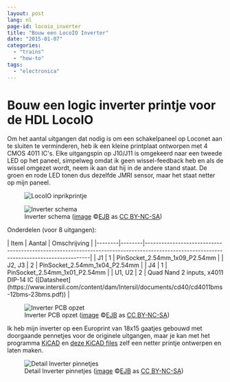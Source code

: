 ```yaml
---
layout: post
lang: nl
page-id: locoio_inverter
title: "Bouw een LocoIO Inverter"
date: "2015-01-07"
categories:
  - "trains"
  - "how-to"
tags:
  - "electronica"
---
```


# Bouw een logic inverter printje voor de HDL LocoIO

Om het aantal uitgangen dat nodig is om een schakelpaneel op Loconet aan te sluiten te verminderen, heb ik een kleine printplaat ontworpen met 4 CMOS 4011 IC's. Elke uitgangspin op J10/J11 is omgekeerd naar een tweede LED op het paneel, simpelweg omdat ik geen wissel-feedback heb en als de wissel omgezet wordt, neem ik aan dat hij in de andere stand staat. De groen en rode LED tonen dus dezelfde JMRI sensor, maar het staat netter op mijn paneel.

<figure><img src='{{ "/assets/img/trains2/d_and_s/LocoIO_inverter_assembly.jpg" | relative_url }}' alt='LocoIO inprikprintje' class='img-fluid'></figure>

<figure><img src='{{ "/assets/img/trains2/d_and_s/LocoIO_inverter_diagram.png" | relative_url }}' alt='Inverter schema' class='img-fluid'>
<figcaption class="kleiner">Inverter schema (<a prefix="dct: https://purl.org/dc/terms/" href="https://purl.org/dc/dcmitype/Image" property="dct:title" rel="dct:type">image</a> &copy;<a prefix="cc: https://creativecommons.org/ns#" href="https://www.ebroerse.nl" property="cc:attributionName" rel="cc:attributionURL">EJB</a> as <a rel="license" href="https://creativecommons.org/licenses/by-nc-sa/4.0/">CC BY-NC-SA</a>)</figcaption>
</figure>

Onderdelen (voor 8 uitgangen):

<div class="wide">
| Item   | Aantal | Omschrijving                                                                                                                           |
|--------|--------|----------------------------------------------------------------------------------------------------------------------------------------|
| J1     | 1      | PinSocket_2.54mm_1x09_P2.54mm                                                                                       |
| J2, J3 | 2      | PinSocket_2.54mm_1x04_P2.54mm                                                                                       |
| J4     | 1      | PinSocket_2.54mm_1x01_P2.54mm                                                                                      |
| U1, U2 | 2      | Quad Nand 2 inputs, x4011 DIP-14 IC ([Datasheet](https://www.intersil.com/content/dam/Intersil/documents/cd40/cd4011bms-12bms-23bms.pdf)) |
</div>

<figure><img src='{{ "/assets/img/trains2/d_and_s/LocoIO_Inverter_PCB.png" | relative_url }}' alt='Inverter PCB opzet' class='img-fluid'>
<figcaption class="kleiner">Inverter PCB opzet (<a prefix="dct: https://purl.org/dc/terms/" href="https://purl.org/dc/dcmitype/Image" property="dct:title" rel="dct:type">image</a> &copy;<a prefix="cc: https://creativecommons.org/ns#" href="https://www.ebroerse.nl" property="cc:attributionName" rel="cc:attributionURL">EJB</a> as <a rel="license" href="https://creativecommons.org/licenses/by-nc-sa/4.0/">CC BY-NC-SA</a>)</figcaption>
</figure>

Ik heb mijn inverter op een Europrint van 18x15 gaatjes gebouwd met doorgaande pennetjes voor de originele uitgangen, maar je kan met het programma [KiCAD](https://www.kicad.org/) en [deze KiCAD files](/ejb/assets/downloads/LocoIO_Invertor_KiCAD_files.zip) zelf een netter printje ontwerpen en laten maken.

<figure><img src='{{ "/assets/img/trains2/d_and_s/LocoIO_inverter_pins.jpg" | relative_url }}' alt='Detail Inverter pinnetjes' class='img-fluid'>
<figcaption class="kleiner">Detail Inverter pinnetjes (<a prefix="dct: https://purl.org/dc/terms/" href="https://purl.org/dc/dcmitype/Image" property="dct:title" rel="dct:type">image</a> &copy;<a prefix="cc: https://creativecommons.org/ns#" href="https://www.ebroerse.nl" property="cc:attributionName" rel="cc:attributionURL">EJB</a> as <a rel="license" href="https://creativecommons.org/licenses/by-nc-sa/4.0/">CC BY-NC-SA</a>)</figcaption>
</figure>
